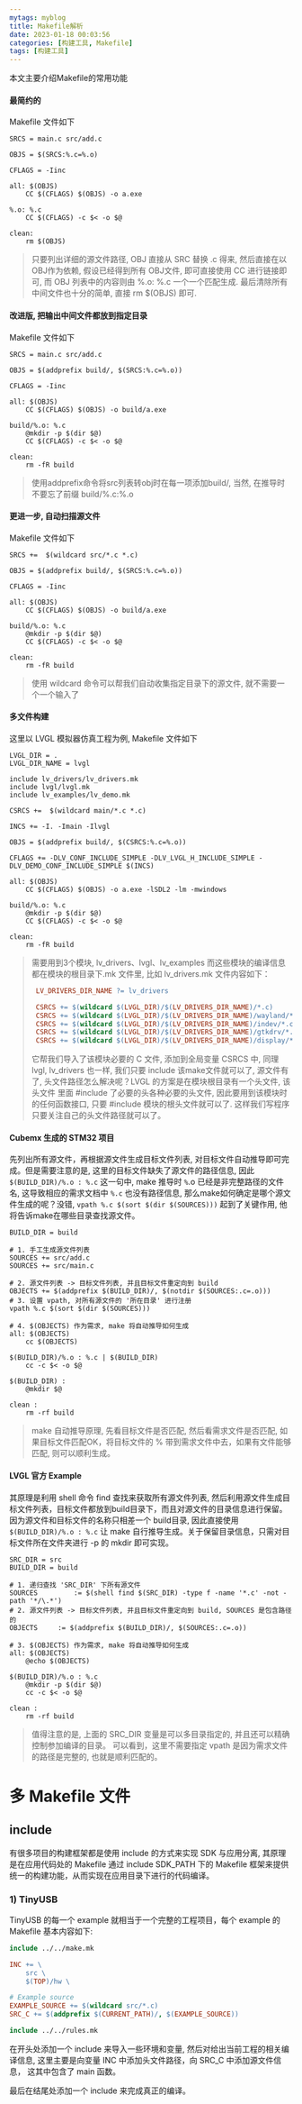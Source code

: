 ```yaml
---
mytags: myblog
title: Makefile解析
date: 2023-01-18 00:03:56
categories: [构建工具, Makefile]
tags: [构建工具]
---
```


本文主要介绍Makefile的常用功能
<!-- more -->

#### 最简约的
Makefile 文件如下
```
SRCS = main.c src/add.c

OBJS = $(SRCS:%.c=%.o)

CFLAGS = -Iinc

all: $(OBJS)
	CC $(CFLAGS) $(OBJS) -o a.exe

%.o: %.c
	CC $(CFLAGS) -c $< -o $@ 

clean:
	rm $(OBJS)
```

> 只要列出详细的源文件路径, OBJ 直接从 SRC 替换 .c 得来, 然后直接在以OBJ作为依赖, 假设已经得到所有 OBJ文件, 即可直接使用 CC 进行链接即可, 而 OBJ 列表中的内容则由 %.o: %.c 一个一个匹配生成. 最后清除所有中间文件也十分的简单, 直接 rm $(OBJS) 即可.



#### 改进版, 把输出中间文件都放到指定目录
Makefile 文件如下
```
SRCS = main.c src/add.c

OBJS = $(addprefix build/, $(SRCS:%.c=%.o))

CFLAGS = -Iinc

all: $(OBJS)
	CC $(CFLAGS) $(OBJS) -o build/a.exe

build/%.o: %.c
	@mkdir -p $(dir $@)
	CC $(CFLAGS) -c $< -o $@ 

clean:
	rm -fR build
```

> 使用addprefix命令将src列表转obj时在每一项添加build/, 当然, 在推导时不要忘了前缀 build/%.c:%.o

#### 更进一步, 自动扫描源文件
Makefile 文件如下
```
SRCS +=  $(wildcard src/*.c *.c)

OBJS = $(addprefix build/, $(SRCS:%.c=%.o))

CFLAGS = -Iinc

all: $(OBJS)
	CC $(CFLAGS) $(OBJS) -o build/a.exe

build/%.o: %.c
	@mkdir -p $(dir $@)
	CC $(CFLAGS) -c $< -o $@ 

clean:
	rm -fR build
```

> 使用 wildcard 命令可以帮我们自动收集指定目录下的源文件, 就不需要一个一个输入了

#### 多文件构建
这里以 LVGL 模拟器仿真工程为例, Makefile 文件如下
```
LVGL_DIR = .
LVGL_DIR_NAME = lvgl

include lv_drivers/lv_drivers.mk
include lvgl/lvgl.mk
include lv_examples/lv_demo.mk

CSRCS +=  $(wildcard main/*.c *.c)

INCS += -I. -Imain -Ilvgl 

OBJS = $(addprefix build/, $(CSRCS:%.c=%.o))

CFLAGS += -DLV_CONF_INCLUDE_SIMPLE -DLV_LVGL_H_INCLUDE_SIMPLE -DLV_DEMO_CONF_INCLUDE_SIMPLE $(INCS)

all: $(OBJS)
	CC $(CFLAGS) $(OBJS) -o a.exe -lSDL2 -lm -mwindows

build/%.o: %.c
	@mkdir -p $(dir $@)
	CC $(CFLAGS) -c $< -o $@ 

clean:
	rm -fR build
```
> 需要用到3个模块, lv_drivers、lvgl、lv_examples 而这些模块的编译信息都在模块的根目录下.mk 文件里, 比如 lv_drivers.mk 文件内容如下：
> ```makefile
>  LV_DRIVERS_DIR_NAME ?= lv_drivers
> 
>  CSRCS += $(wildcard $(LVGL_DIR)/$(LV_DRIVERS_DIR_NAME)/*.c)
>  CSRCS += $(wildcard $(LVGL_DIR)/$(LV_DRIVERS_DIR_NAME)/wayland/*.c)
>  CSRCS += $(wildcard $(LVGL_DIR)/$(LV_DRIVERS_DIR_NAME)/indev/*.c)
>  CSRCS += $(wildcard $(LVGL_DIR)/$(LV_DRIVERS_DIR_NAME)/gtkdrv/*.c)
>  CSRCS += $(wildcard $(LVGL_DIR)/$(LV_DRIVERS_DIR_NAME)/display/*.c)
> ```
> 它帮我们导入了该模块必要的 C 文件, 添加到全局变量 CSRCS 中, 同理 lvgl, lv_drivers 也一样, 我们只要 include 该make文件就可以了, 源文件有了, 头文件路径怎么解决呢？LVGL 的方案是在模块根目录有一个头文件, 该头文件 里面 #include 了必要的头各种必要的头文件, 因此要用到该模块时的任何函数接口, 只要 #include 模块的根头文件就可以了.  这样我们写程序只要关注自己的头文件路径就可以了。

#### Cubemx 生成的 STM32 项目
先列出所有源文件，再根据源文件生成目标文件列表, 对目标文件自动推导即可完成。但是需要注意的是, 这里的目标文件缺失了源文件的路径信息, 因此 `$(BUILD_DIR)/%.o : %.c` 这一句中, make 推导时 `%`.o 已经是非完整路径的文件名, 这导致相应的需求文档中 `%.c` 也没有路径信息, 那么make如何确定是哪个源文件生成的呢？没错, `vpath %.c $(sort $(dir $(SOURCES)))`  起到了关键作用, 他将告诉make在哪些目录查找源文件。
```
BUILD_DIR = build

# 1. 手工生成源文件列表
SOURCES += src/add.c
SOURCES += src/main.c

# 2. 源文件列表 -> 目标文件列表, 并且目标文件重定向到 build 
OBJECTS += $(addprefix $(BUILD_DIR)/, $(notdir $(SOURCES:.c=.o)))
# 3. 设置 vpath, 对所有源文件的 '所在目录' 进行注册
vpath %.c $(sort $(dir $(SOURCES)))

# 4. $(OBJECTS) 作为需求, make 将自动推导如何生成
all: $(OBJECTS)
	cc $(OBJECTS)

$(BUILD_DIR)/%.o : %.c | $(BUILD_DIR)
	cc -c $< -o $@ 

$(BUILD_DIR) :
	@mkdir $@

clean :
	rm -rf build
```
> make 自动推导原理, 先看目标文件是否匹配, 然后看需求文件是否匹配, 如果目标文件匹配OK，将目标文件的 % 带到需求文件中去，如果有文件能够匹配, 则可以顺利生成。

#### LVGL 官方 Example 
其原理是利用 shell 命令 find 查找来获取所有源文件列表, 然后利用源文件生成目标文件列表，目标文件都放到build目录下，而且对源文件的目录信息进行保留。因为源文件和目标文件的名称只相差一个 build目录, 因此直接使用 `$(BUILD_DIR)/%.o : %.c` 让 make 自行推导生成。关于保留目录信息，只需对目标文件所在文件夹进行 -p 的 mkdir 即可实现。
```
SRC_DIR = src
BUILD_DIR = build

# 1. 递归查找 'SRC_DIR' 下所有源文件
SOURCES 		:= $(shell find $(SRC_DIR) -type f -name '*.c' -not -path '*/\.*')
# 2. 源文件列表 -> 目标文件列表, 并且目标文件重定向到 build, SOURCES 是包含路径的
OBJECTS    	:= $(addprefix $(BUILD_DIR)/, $(SOURCES:.c=.o))

# 3. $(OBJECTS) 作为需求, make 将自动推导如何生成
all: $(OBJECTS)
	@echo $(OBJECTS)

$(BUILD_DIR)/%.o : %.c
	@mkdir -p $(dir $@)
	cc -c $< -o $@ 

clean :
	rm -rf build
```
> 值得注意的是, 上面的 SRC_DIR 变量是可以多目录指定的, 并且还可以精确控制参加编译的目录。
> 可以看到，这里不需要指定 vpath 是因为需求文件的路径是完整的, 也就是顺利匹配的。

# 多 Makefile 文件

## include

有很多项目的构建框架都是使用 include 的方式来实现 SDK 与应用分离, 其原理是在应用代码处的 Makefile 通过 include SDK_PATH 下的 Makefile 框架来提供统一的构建功能，从而实现在应用目录下进行的代码编译。

### 1) TinyUSB

TinyUSB 的每一个 example 就相当于一个完整的工程项目，每个 example 的 Makefile 基本内容如下:

```makefile
include ../../make.mk

INC += \
	src \
	$(TOP)/hw \

# Example source
EXAMPLE_SOURCE += $(wildcard src/*.c)
SRC_C += $(addprefix $(CURRENT_PATH)/, $(EXAMPLE_SOURCE))

include ../../rules.mk
```

在开头处添加一个 include 来导入一些环境和变量, 然后对给出当前工程的相关编译信息, 这里主要是向变量 INC 中添加头文件路径，向 SRC_C 中添加源文件信息， 这其中包含了 main 函数。

最后在结尾处添加一个 include 来完成真正的编译。